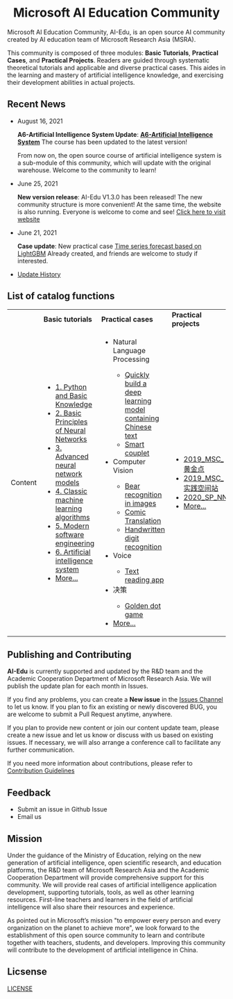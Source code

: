 <h1 align="center">Microsoft AI Education Community</h1>

Microsoft AI Education Community, AI-Edu, is an open source AI community created by AI education team of Microsoft Research Asia (MSRA).
  
This community is composed of three modules: **Basic Tutorials**, **Practical Cases**, and **Practical Projects**. Readers are guided through systematic theoretical tutorials and applicable and diverse practical cases. This aides in the learning and mastery of artificial intelligence knowledge, and exercising their development abilities in actual projects.

## **Recent News**
- August 16, 2021
  
  **A6-Artificial Intelligence System Update**: **[A6-Artificial Intelligence System](./基础教程/A6-人工智能系统)** The course has been updated to the latest version!
  
  From now on, the open source course of artificial intelligence system is a sub-module of this community, which will update with the original warehouse. Welcome to the community to learn!

- June 25, 2021
  
  **New version release**: AI-Edu V1.3.0 has been released! The new community structure is more convenient! At the same time, the website is also running. Everyone is welcome to come and see! [Click here to visit website](https://microsoft.github.io/ai-edu/)

- June 21, 2021
  
  **Case update**: New practical case [Time series forecast based on LightGBM](./实践案例/B16-基于LightGBM的时间序列预测) Already created, and friends are welcome to study if interested.

- [Update History](./docs/News.md)

## **List of catalog functions**  

<table>
    <tbody>
        <tr>
            <td></td>
            <td>
                <b>Basic tutorials</b>
            </td>
            <td>
                <b>Practical cases</b>
            </td>
            <td>
                <b>Practical projects</b>
            </td>
        </tr>
        <tr>
            <td>Content</td>
            <td>
                <ul>
                    <li><a href="./基础教程/A1-Python与基础知识/README.md">1. Python and Basic Knowledge</a></li>
                    <li><a href="./基础教程/A2-神经网络基本原理/README.md">2. Basic Principles of Neural Networks</a></li>
                    <li><a href="./基础教程/A3-神经网络高级模型（征稿）/README.md">3. Advanced neural network models</a></li>
                    <li><a href="./基础教程/A4-经典机器学习算法（征稿）/README.md">4. Classic machine learning algorithms</a></li>
                    <li><a href="./基础教程/A5-现代软件工程（更新中）/README.md">5. Modern software engineering</a></li>
                    <li><a href="./基础教程/A6-人工智能系统/README.md">6. Artificial intelligence system</a></li>
                    <li><a href="./基础教程/README.md">More...</a></li>
                </ul>
            </td>
            <td>
                <ul>
                    <li>Natural Language Processing</a></li>
                        <ul>
                            <li>
                                <a href="./实践案例/B14-快速构建中文文本蕴含深度学习模型/README.md">Quickly build a deep learning model containing Chinese text</a>
                            </li>
                            <li>
                                <a href="./实践案例/B13-AI对联生成案例/README.md">Smart couplet</a>
                            </li>
                        </ul>
                    <li>Computer Vision</li>
                        <ul>
                            <li>
                                <a href="./实践案例/B03-看图识熊/README.md">Bear recognition in images</a>
                            </li>
                            <li>
                                <a href="./实践案例/B01-漫画翻译/README.md">Comic Translation</a>
                            </li>
                            <li>
                                <a href="./实践案例/B07-手写数字识别/README.md">Handwritten digit recognition</a>
                            </li>
                        </ul>
                    <li>Voice</li>
                        <ul>
                            <li>
                                <a href="./实践案例/B05-文本朗读应用/README.md">Text reading app</a>
                            </li>
                        </ul>
                    <li>决策</li>
                        <ul>
                            <li>
                                <a href="./实践案例/B08-黄金点游戏/README.md">Golden dot game</a>
                            </li>
                        </ul>
                    <li><a href="./实践案例/README.md">More...</a></li>
                </ul>
            </td>
            <td>
                <ul>
                    <li><a href="./实践项目/2019_MSC_黄金点/README.md">2019_MSC_黄金点</a></li>
                    <li><a href="./实践项目/2019_MSC_实践空间站/README.md">2019_MSC_实践空间站</a></li>
                    <li><a href="./实践项目/2020_SP_NNI/README.md">2020_SP_NNI</a></li>
                    <li><a href="./实践项目/README.md">More...</a></li>
                </ul>
            </td>
        </tr>
    </tbody>
</table>

## **Publishing and Contributing**
**AI-Edu** is currently supported and updated by the R&D team and the Academic Cooperation Department of Microsoft Research Asia. We will publish the update plan for each month in Issues.

If you find any problems, you can create a **New issue** in the [Issues Channel](https://github.com/microsoft/ai-edu/issues) to let us know. If you plan to fix an existing or newly discovered BUG, you are welcome to submit a Pull Request anytime, anywhere.

If you plan to provide new content or join our content update team, please create a new issue and let us know or discuss with us based on existing issues. If necessary, we will also arrange a conference call to facilitate any further communication.

If you need more information about contributions, please refer to [Contribution Guidelines](./docs/Contributing.md)

## **Feedback**
- Submit an issue in Github Issue
- Email us

## **Mission**
Under the guidance of the Ministry of Education, relying on the new generation of artificial intelligence, open scientific research, and education platforms, the R&D team of Microsoft Research Asia and the Academic Cooperation Department will provide comprehensive support for this community. We will provide real cases of artificial intelligence application development, supporting tutorials, tools, as well as other learning resources. First-line teachers and learners in the field of artificial intelligence will also share their resources and experience.

As pointed out in Microsoft’s mission "to empower every person and every organization on the planet to achieve more", we look forward to the establishment of this open source community to learn and contribute together with teachers, students, and developers. Improving this community will contribute to the development of artificial intelligence in China.

## **Licsense**
[LICENSE](./LICENSE.md)
